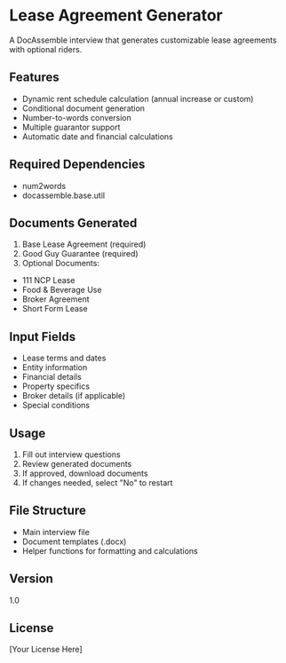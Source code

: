 # Lease Agreement Generator
A DocAssemble interview that generates customizable lease agreements with optional riders.

## Features
- Dynamic rent schedule calculation (annual increase or custom)
- Conditional document generation
- Number-to-words conversion
- Multiple guarantor support
- Automatic date and financial calculations

## Required Dependencies
- num2words
- docassemble.base.util

## Documents Generated
1. Base Lease Agreement (required)
2. Good Guy Guarantee (required)
3. Optional Documents:
  - 111 NCP Lease
  - Food & Beverage Use
  - Broker Agreement
  - Short Form Lease

## Input Fields
- Lease terms and dates
- Entity information
- Financial details
- Property specifics
- Broker details (if applicable)
- Special conditions

## Usage
1. Fill out interview questions
2. Review generated documents
3. If approved, download documents
4. If changes needed, select "No" to restart

## File Structure
- Main interview file
- Document templates (.docx)
- Helper functions for formatting and calculations

## Version
1.0

## License
[Your License Here]